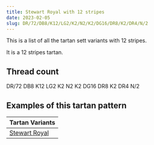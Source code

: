 ```yaml
---
title: Stewart Royal with 12 stripes
date: 2023-02-05
slug: DR/72/DB8/K12/LG2/K2/N2/K2/DG16/DR8/K2/DR4/N/2
---
```

This is a list of all the tartan sett variants with 12 stripes.

It is a 12 stripes tartan.


## Thread count
DR/72 DB8 K12 LG2 K2 N2 K2 DG16 DR8 K2 DR4 N/2

## Examples of this tartan pattern

| Tartan Variants |
|---------------|
| [Stewart Royal](/variants/dr/72/db8/k12/lg2/k2/n2/k2/dg16/dr8/k2/dr4/n/2-db000052-dg11450d-draa0000-k000000-lgaaaa00-naaaaaa)||
